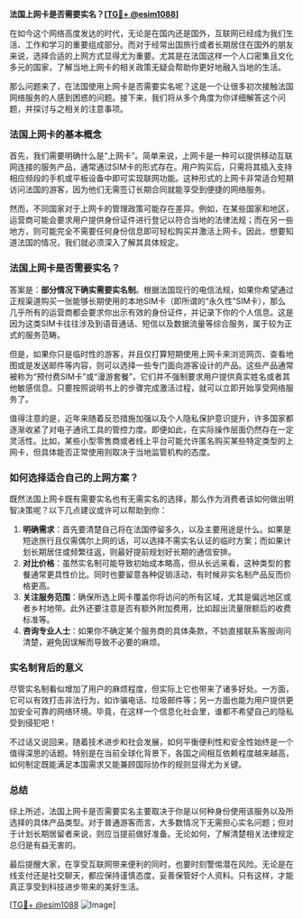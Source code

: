 **法国上网卡是否需要实名？[[TG💪+ @esim1088](https://t.me/s/esim1088)]**

在如今这个网络高度发达的时代，无论是在国内还是国外，互联网已经成为我们生活、工作和学习的重要组成部分。而对于经常出国旅行或者长期居住在国外的朋友来说，选择合适的上网方式显得尤为重要。尤其是在法国这样一个人口密集且文化多元的国家，了解当地上网卡的相关政策无疑会帮助你更好地融入当地的生活。

那么问题来了，在法国使用上网卡是否需要实名呢？这是一个让很多初次接触法国网络服务的人感到困惑的问题。接下来，我们将从多个角度为你详细解答这个问题，并探讨与之相关的注意事项。

### 法国上网卡的基本概念

首先，我们需要明确什么是“上网卡”。简单来说，上网卡是一种可以提供移动互联网连接的服务产品，通常通过SIM卡的形式存在。用户购买后，只需将其插入支持相应频段的手机或平板设备中即可实现联网功能。这种形式的上网卡非常适合短期访问法国的游客，因为他们无需签订长期合同就能享受到便捷的网络服务。

然而，不同国家对于上网卡的管理政策可能存在差异。例如，在某些国家和地区，运营商可能会要求用户提供身份证件进行登记以符合当地的法律法规；而在另一些地方，则可能完全不需要任何身份信息即可轻松购买并激活上网卡。因此，想要知道法国的情况，我们就必须深入了解其具体规定。

### 法国上网卡是否需要实名？

答案是：**部分情况下确实需要实名制**。根据法国现行的电信法规，如果你希望通过正规渠道购买一张能够长期使用的本地SIM卡（即所谓的“永久性”SIM卡），那么几乎所有的运营商都会要求你出示有效的身份证件，并记录下你的个人信息。这是因为这类SIM卡往往涉及到语音通话、短信以及数据流量等综合服务，属于较为正式的服务范畴。

但是，如果你只是临时性的游客，并且仅打算短期使用上网卡来浏览网页、查看地图或是发送邮件等内容，则可以选择一些专门面向游客设计的产品。这些产品通常被称为“预付费SIM卡”或“漫游套餐”，它们并不强制要求用户提供真实姓名或者其他敏感信息。只要按照说明书上的步骤完成激活过程，就可以立即开始享受网络服务了。

值得注意的是，近年来随着反恐措施加强以及个人隐私保护意识提升，许多国家都逐渐收紧了对电子通讯工具的管控力度。即便如此，在实际操作层面仍然存在一定灵活性。比如，某些小型零售商或者线上平台可能允许匿名购买某些特定类型的上网卡，但具体能否正常使用则取决于当地监管机构的态度。

### 如何选择适合自己的上网方案？

既然法国上网卡既有需要实名也有无需实名的选择，那么作为消费者该如何做出明智决策呢？以下几点建议或许可以帮助到你：

1. **明确需求**：首先要清楚自己将在法国停留多久，以及主要用途是什么。如果是短途旅行且仅需偶尔上网的话，可以选择不需实名认证的临时方案；而如果计划长期居住或频繁往返，则最好提前规划好长期的通信安排。
2. **对比价格**：虽然实名制可能导致初始成本略高，但从长远来看，这种类型的套餐通常更具性价比。同时也要留意各种促销活动，有时候非实名制产品反而价格更高。
3. **关注服务范围**：确保所选上网卡覆盖你将访问的所有区域，尤其是偏远地区或者乡村地带。此外还要注意是否有额外附加费用，比如超出流量限额后的收费标准等。
4. **咨询专业人士**：如果你不确定某个服务商的具体条款，不妨直接联系客服询问清楚，避免因误解而导致不必要的麻烦。

### 实名制背后的意义

尽管实名制看似增加了用户的麻烦程度，但实际上它也带来了诸多好处。一方面，它可以有效打击非法行为，如诈骗电话、垃圾邮件等；另一方面也能为用户提供更加安全可靠的网络环境。毕竟，在这样一个信息化社会里，谁都不希望自己的隐私受到侵犯吧！

不过话又说回来，随着技术进步和社会发展，如何平衡便利性和安全性始终是一个值得深思的话题。特别是在当前全球化背景下，各国之间相互依赖程度越来越高，如何制定既能满足本国需求又能兼顾国际协作的规则显得尤为关键。

### 总结

综上所述，法国上网卡是否需要实名主要取决于你是以何种身份使用该服务以及所选择的具体产品类型。对于普通游客而言，大多数情况下无需担心实名问题；但对于计划长期居留者来说，则应当提前做好准备。无论如何，了解清楚相关法律规定总归是有益无害的。

最后提醒大家，在享受互联网带来便利的同时，也要时刻警惕潜在风险。无论是在线支付还是社交聊天，都应保持谨慎态度，妥善保管好个人资料。只有这样，才能真正享受到科技进步带来的美好生活。

[[TG💪+ @esim1088](https://t.me/s/esim1088) ![Image](https://i.postimg.cc/4NQfJmqS/Snipaste-2025-05-13-00-14-12.png)]